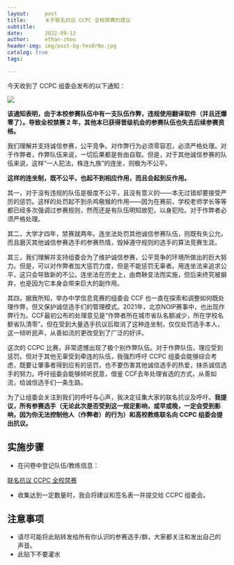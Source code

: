 ```yaml
---
layout:     post
title:      关于联名抗议 CCPC 全校禁赛的提议
subtitle:
date:       2022-09-12
author:     ethan-zhou
header-img: img/post-bg-YesOrNo.jpg
catalog: true
tags:

---
```


今天收到了 CCPC 组委会发布的以下通知：

![](https://cdn.luogu.com.cn/upload/image_hosting/an0r5ktu.png)

**该通知表明，由于本校参赛队伍中有一支队伍作弊，违规使用翻译软件（并且还爆零了）。导致全校禁赛 2 年，其他本已获得晋级机会的参赛队伍也失去后续参赛资格。**

我们理解并支持诚信参赛，公平竞争。对作弊行为必须零容忍，必须严格处理。对于作弊者，作弊队伍来说，一切后果都是咎由自取。但是，对于其他诚信参赛的队伍来说，这样“一人犯法，株连九族”的连坐，则极为不公平。

**这样的连坐制，既不公平，也起不到相应作用，而且会起到反作用。**

其一，对于没有违规的队伍是极度不公平，且没有意义的——本无过错却要接受严厉的惩罚。这样的处罚起不到杀鸡儆猴的作用——因为在赛前，学校老师学长等等都已经多次强调过参赛规则，然而还是有队伍明知故犯，以身犯险。对于作弊者必须严格处理。

其二，大学才四年，禁赛就两年。连坐法处罚其他诚信参赛队伍，则既有失公允，而且磨灭其他诚信参赛选手的参赛热情，毁掉遵守规则的选手的算法竞赛生涯。

其三，我们理解并支持组委会为了维护诚信参赛，公平竞争的环境所做出的巨大努力。但是，可以对作弊者加大惩罚力度，但是不能惩罚无辜者。用连坐法来追求公平，这只会导致新的不公。连坐法在历史上，由商鞅变法而实施，但后来终究被摒弃，也是因为它本身会带来巨大的副作用。

其四，据我所知，举办中学信息竞赛的组委会 CCF 也一直在探索和调整如何既处理作弊，但又保护诚信选手们的管理模式。2021年，北京NOIP赛事中，也出现作弊行为。CCF最初公布的处理意见是“作弊者所在城市省队名额减少，所在学校名额省队清零”。但在受到大量选手抗议后取消了这种连坐制，仅仅处罚选手本人，这一倾听民声，从善如流的更改受到了广泛的好评。

这次的 CCPC 比赛，非常遗憾出现了极个别作弊队伍。对于作弊队伍，理应受到惩罚。但对于其他无辜受到牵连的队伍，我强烈呼吁 CCPC 组委会能够综合考虑，既要让肇事者得到应有的惩罚，也不要伤害其他诚信选手的热爱，抹杀诚信选手的努力。呼吁组委会能够倾听民意，借鉴 CCF去年处理省选的方式，从善如流，给诚信选手们一条生路。

为了让组委会关注到我们的呼吁与心声，我决定征集大家的联名抗议及呼吁。**我提议，所有参赛选手（无论此次是否受到这一规定影响，或早或晚，一定会受到影响，因为你无法控制他人（作弊者）的行为）和高校教练联名向 CCPC 组委会提出抗议。**



## 实施步骤

- 在问卷中登记队伍/教练信息：

[联名抗议 CCPC 全校禁赛](
https://docs.qq.com/sheet/DUGNsWmVmcnZ1Ukp2?tab=BB08J2&u=e58e3d380655494e9aebb2e21306473f )

- 收集达到一定数量时，我会将建议和签名表一并提交给 CCPC 组委会。

## 注意事项

- 请尽可能将此贴转发给所有你认识的参赛选手/群，大家都关注和发出自己的声音。
- 此贴下不要灌水
